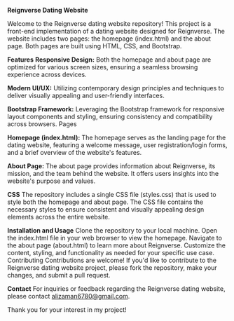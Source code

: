 **Reignverse Dating Website**

Welcome to the Reignverse dating website repository! This project is a front-end implementation of a dating website designed for Reignverse. The website includes two pages: the homepage (index.html) and the about page. Both pages are built using HTML, CSS, and Bootstrap.

**Features**
**Responsive Design:** Both the homepage and about page are optimized for various screen sizes, ensuring a seamless browsing experience across devices.

**Modern UI/UX:** Utilizing contemporary design principles and techniques to deliver visually appealing and user-friendly interfaces.

**Bootstrap Framework:** Leveraging the Bootstrap framework for responsive layout components and styling, ensuring consistency and compatibility across browsers.
Pages

**Homepage (index.html):** The homepage serves as the landing page for the dating website, featuring a welcome message, user registration/login forms, and a brief overview of the website's features.


**About Page:** The about page provides information about Reignverse, its mission, and the team behind the website. It offers users insights into the website's purpose and values.

**CSS**
The repository includes a single CSS file (styles.css) that is used to style both the homepage and about page. The CSS file contains the necessary styles to ensure consistent and visually appealing design elements across the entire website.

**Installation and Usage**
Clone the repository to your local machine.
Open the index.html file in your web browser to view the homepage.
Navigate to the about page (about.html) to learn more about Reignverse.
Customize the content, styling, and functionality as needed for your specific use case.
Contributing
Contributions are welcome! If you'd like to contribute to the Reignverse dating website project, please fork the repository, make your changes, and submit a pull request.

**Contact**
For inquiries or feedback regarding the Reignverse dating website, please contact alizaman6780@gmail.com.

Thank you for your interest in my project!

